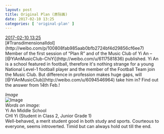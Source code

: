 ```yaml
---
layout: post
title: Original Plan (原际画)
date: 2017-02-10 13:25
categories: [ 'original-plan' ]
---
```


<div class="weibo-info">
  <a href="http://weibo.com/5626539553/EuSyoDrUn">2017-02-10 13:25</a>
</div>
[#TransdimensionalIdol](http://weibo.com/p/100808fab985aab0bfb2724bf4d29856cf6ee7) Member of the first session of “Plan R” and of the Music Club of Yi An – [@YiAnMusicClub-ChiYi](http://weibo.com/u/6117581836) published. Yi An is a school featured in football, therefore it's nothing strange for a young National Level-1 football player and the member of the Football Team join the Music Club. But difference in profession makes huge gaps, will [@YiAnMusicClub](http://weibo.com/u/6094546964) take him in? Find out the answer from 14th Feb.!

<!-- more -->

*Image*  
![Image](http://wx1.sinaimg.cn/mw690/0068MnXXgy1fclb31zzc1j31kw1cq4qq.jpg)  
*Words on image:*  
Yi An Middle School  
CHI Yi (Student in Class 2, Junior Grade 1)  
Well-behaved, a merit student good in both study and sports. Courteous to everyone, seems introverted. Timid but can always hold out till the end.
